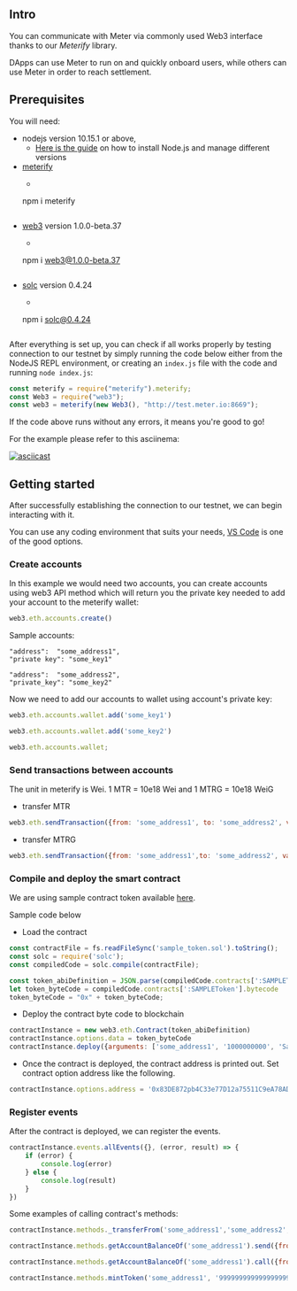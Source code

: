 
## Intro
You can communicate with Meter via commonly used Web3 interface thanks to our _Meterify_ library.

DApps can use Meter to run on and quickly onboard users, while others can use Meter in order to reach settlement.


## Prerequisites

You will need:

- nodejs version 10.15.1 or above,
    - [Here is the guide](https://tecadmin.net/install-nodejs-with-nvm/#) on how to install Node.js and manage different versions
- [meterify](https://www.npmjs.com/package/meterify)
    - ```bash
    npm i meterify
    ```
- [web3](https://www.npmjs.com/package/web3/v/1.0.0-beta.37) version 1.0.0-beta.37
    - ```bash
    npm i web3@1.0.0-beta.37
    ```
- [solc](https://www.npmjs.com/package/solc/v/0.4.24) version 0.4.24
    - ```bash
    npm i solc@0.4.24
    ```

After everything is set up, you can check if all works properly by testing connection to our testnet by simply running the code below either from the NodeJS REPL environment, or creating an `index.js` file with the code and running `node index.js`:

```js
const meterify = require("meterify").meterify;
const Web3 = require("web3");
const web3 = meterify(new Web3(), "http://test.meter.io:8669");
```

If the code above runs without any errors, it means you're good to go!

For the example please refer to this asciinema: 

[![asciicast](https://asciinema.org/a/emWfC7pdhxDSB6pMMogtP58UA.svg)](https://asciinema.org/a/emWfC7pdhxDSB6pMMogtP58UA)

## Getting started

After successfully establishing the connection to our testnet, we can begin interacting with it.

You can use any coding environment that suits your needs, [VS Code](https://code.visualstudio.com/) is one of the good options.

### Create accounts
In this example we would need two accounts, you can create accounts using web3 API method which will return you the private key needed to add your account to the meterify wallet:

```js
web3.eth.accounts.create()
```

Sample accounts:
```
"address": 	"some_address1",
"private key": "some_key1"

"address":	"some_address2",
"private_key": "some_key2"

```

Now we need to add our accounts to wallet using account's private key:

```js
web3.eth.accounts.wallet.add('some_key1')

web3.eth.accounts.wallet.add('some_key2')

web3.eth.accounts.wallet;
```

### Send transactions between accounts

The unit in meterify is Wei. 1 MTR = 10e18 Wei and 1 MTRG = 10e18 WeiG

 - transfer MTR

 ```js
web3.eth.sendTransaction({from: 'some_address1', to: 'some_address2', value: '1000000000000000000', data: '00'}).then(receipt => {}).then(data => {console.log(data)});
```

- transfer MTRG

```js
web3.eth.sendTransaction({from: 'some_address1',to: 'some_address2', value: '1000000000000000000', data: '01'}).then(receipt => {console.log(receipt)})
```


### Compile and deploy the smart contract

We are using sample contract token available [here](https://github.com/meterio/meterify/blob/master/test/sample_token.sol).

Sample code below

- Load the contract

```js
const contractFile = fs.readFileSync('sample_token.sol').toString();
const solc = require('solc');
const compiledCode = solc.compile(contractFile);

const token_abiDefinition = JSON.parse(compiledCode.contracts[':SAMPLEToken'].interface)
let token_byteCode = compiledCode.contracts[':SAMPLEToken'].bytecode
token_byteCode = "0x" + token_byteCode;
```
- Deploy the contract byte code to blockchain

```js
contractInstance = new web3.eth.Contract(token_abiDefinition)
contractInstance.options.data = token_byteCode
contractInstance.deploy({arguments: ['some_address1', '1000000000', 'Sample Token', '3', 'STOKEN']}).send({from: 'some_address1', gas: 4700000 }).then((newContractInstance) => {console.log(newContractInstance.options.address)})
```

- Once the contract is deployed, the contract address is printed out. Set contract option address like the following.

```js
contractInstance.options.address = '0x83DE872pb4C33e77D12a75511C9eA78AD7Q2B4A6'
```

### Register events

After the contract is deployed, we can register the events.

```js
contractInstance.events.allEvents({}, (error, result) => {
    if (error) {
        console.log(error)
    } else {
        console.log(result)
    }
})
```

Some examples of calling contract's methods:


```js
contractInstance.methods._transferFrom('some_address1','some_address2','9999').send({from:'some_address1',gas: 4700000}).then(data => {console.log(data)}).catch(err => {console.log(err)})

contractInstance.methods.getAccountBalanceOf('some_address1').send({from: 'some_address1',gas: 4700000}).then(data => {console.log(data)}).catch(err => {console.log(err)})

contractInstance.methods.getAccountBalanceOf('some_address1').call({from:'some_address1',gas: 4700000}).then(data => {console.log(data)}).catch(err => {console.log(err)})

contractInstance.methods.mintToken('some_address1', '99999999999999999999999').send({from: 'some_address1',gas: 4700000}).then(data => {console.log(data)}).catch(err => {console.log(err)})

```

